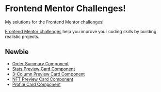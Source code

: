 # Frontend Mentor Challenges!

My solutions for the Frontend Mentor challenges!

[Frontend Mentor challenges](https://www.frontendmentor.io/challenges/) help you improve your coding skills by building realistic projects.

## Newbie

- [Order Summary Component](https://aliradmanesh.github.io/frontendmentor-challenges/newbie/order-summary-component/)
- [Stats Preview Card Component](https://aliradmanesh.github.io/frontendmentor-challenges/newbie/stats-preview-card-component/)
- [3-Column Preview Card Component](https://aliradmanesh.github.io/frontendmentor-challenges/newbie/3-column-preview-card-component/)
- [NFT Preview Card Component](https://aliradmanesh.github.io/frontendmentor-challenges/newbie/nft-preview-card-component/)
- [Profile Card Component](https://aliradmanesh.github.io/frontendmentor-challenges/newbie/profile-card-component/)

